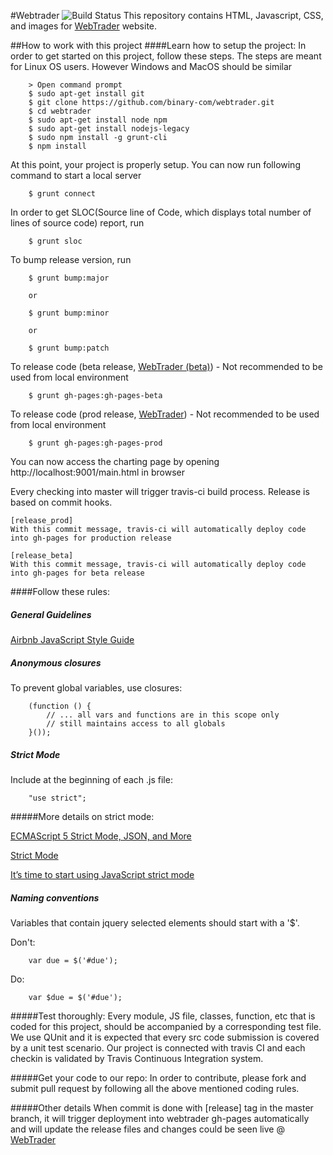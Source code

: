 #Webtrader ![Build Status](https://travis-ci.org/binary-com/webtrader.svg?branch=master)
This repository contains HTML, Javascript, CSS, and images for [WebTrader](http://binary-com.github.io/webtrader) website.
 
##How to work with this project
####Learn how to setup the project:
In order to get started on this project, follow these steps. The steps are meant for Linux OS users. However Windows and MacOS should be similar

        > Open command prompt
        $ sudo apt-get install git
        $ git clone https://github.com/binary-com/webtrader.git
        $ cd webtrader
        $ sudo apt-get install node npm
        $ sudo apt-get install nodejs-legacy
        $ sudo npm install -g grunt-cli
        $ npm install
    
At this point, your project is properly setup. You can now run following command to start a local server
        
        $ grunt connect

In order to get SLOC(Source line of Code, which displays total number of lines of source code) report, run

        $ grunt sloc

To bump release version, run

        $ grunt bump:major

        or

        $ grunt bump:minor

        or

        $ grunt bump:patch

To release code (beta release, [WebTrader (beta)](http://binary-com.github.io/webtrader/beta)) - Not recommended to be used from local environment

        $ grunt gh-pages:gh-pages-beta

To release code (prod release, [WebTrader](http://binary-com.github.io/webtrader)) - Not recommended to be used from local environment

        $ grunt gh-pages:gh-pages-prod
    
You can now access the charting page by opening http://localhost:9001/main.html in browser

Every checking into master will trigger travis-ci build process. Release is based on commit hooks. 

    [release_prod]
    With this commit message, travis-ci will automatically deploy code into gh-pages for production release

    [release_beta]
    With this commit message, travis-ci will automatically deploy code into gh-pages for beta release

####Follow these rules:
##### General Guidelines
[Airbnb JavaScript Style Guide](https://github.com/airbnb/javascript)

##### Anonymous closures
To prevent global variables, use closures:

        (function () {
            // ... all vars and functions are in this scope only
            // still maintains access to all globals
        }());
    
##### Strict Mode
Include at the beginning of each .js file:
        
        "use strict";

#####More details on strict mode:

[ECMAScript 5 Strict Mode, JSON, and More](http://ejohn.org/blog/ecmascript-5-strict-mode-json-and-more/)

[Strict Mode ](https://developer.mozilla.org/en-US/docs/Web/JavaScript/Reference/Functions_and_function_scope/Strict_mode)

[It’s time to start using JavaScript strict mode](http://www.nczonline.net/blog/2012/03/13/its-time-to-start-using-javascript-strict-mode/)

##### Naming conventions
Variables that contain jquery selected elements should start with a '$'.

Don't:

        var due = $('#due');

Do:

        var $due = $('#due');

#####Test thoroughly:
Every module, JS file, classes, function, etc that is coded for this project, should be accompanied by a corresponding test file. We use QUnit and it is expected that every src code submission is covered by a unit test scenario. Our project is connected with travis CI and each checkin is validated by Travis Continuous Integration system. 

#####Get your code to our repo:
In order to contribute, please fork and submit pull request by following all the above mentioned coding rules.
    
#####Other details
When commit is done with [release] tag in the master branch, it will trigger deployment into webtrader gh-pages automatically and will update the release files and changes could be seen live @ [WebTrader](http://binary-com.github.io/webtrader)

